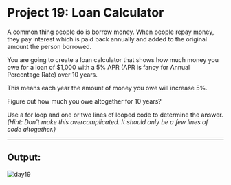 # Project 19: Loan Calculator

A common thing people do is borrow money. When people repay money, they pay interest which is paid back annually and added to the original amount the person borrowed.

You are going to create a loan calculator that shows how much money you owe for a loan of $1,000 with a 5% APR (APR is fancy for Annual Percentage Rate) over 10 years.

This means each year the amount of money you owe will increase 5%.

Figure out how much you owe altogether for 10 years?

Use a for loop and one or two lines of looped code to determine the answer. *(Hint: Don't make this overcomplicated. It should only be a few lines of code altogether.)*

---

## Output:
![day19](https://github.com/user-attachments/assets/a7c74e41-3f50-445a-b863-c717b6754445)

